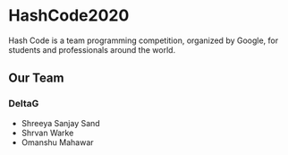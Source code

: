 # HashCode2020
Hash Code is a team programming competition, organized by Google, for students and professionals around the world.

## Our Team
### DeltaG
- Shreeya Sanjay Sand
- Shrvan Warke
- Omanshu Mahawar
